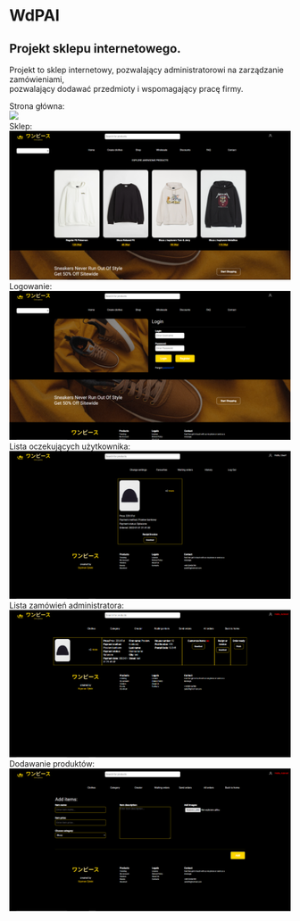 # WdPAI

<h2> Projekt sklepu internetowego.</h2>

Projekt to sklep internetowy, pozwalający administratorowi na zarządzanie zamówieniami,<br>
pozwalający dodawać przedmioty i wspomagający pracę firmy.

Strona główna: <br>
<img src="/Zyla303/WdPAI/blob/main/public/images/md images/1.PNG"><br>
Sklep: <br>
<img src="public/images/md images/2.png"><br>
Logowanie: <br>
<img src="public/images/md images/3.png"><br>
Lista oczekujących użytkownika: <br>
<img src="public/images/md images/4.png"><br>
Lista zamówień administratora: <br>
<img src="public/images/md images/5.png"><br>
Dodawanie produktów: <br>
<img src="public/images/md images/6.png">